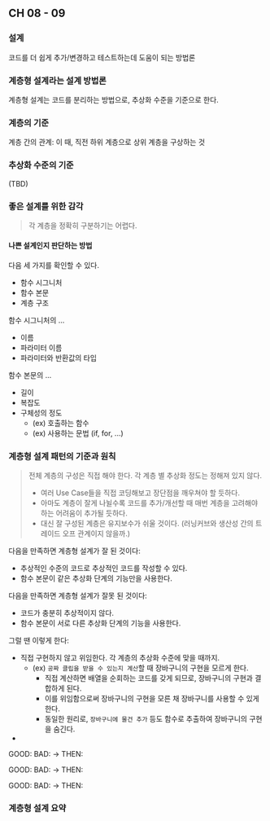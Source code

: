 ## CH 08 - 09

### 설계

코드를 더 쉽게 추가/변경하고 테스트하는데 도움이 되는 방법론

### 계층형 설계라는 설계 방법론

계층형 설계는 코드를 분리하는 방법으로, 추상화 수준을 기준으로 한다.

### 계층의 기준

계층 간의 관계: 이 때, 직전 하위 계층으로 상위 계층을 구상하는 것

### 추상화 수준의 기준

(TBD)

### 좋은 설계를 위한 감각

> 각 계층을 정확히 구분하기는 어렵다.

#### 나쁜 설계인지 판단하는 방법

다음 세 가지를 확인할 수 있다.

- 함수 시그니처
- 함수 본문
- 계층 구조

함수 시그니처의 ...

- 이름
- 파라미터 이름
- 파라미터와 반환값의 타입

함수 본문의 ...

- 길이
- 복잡도
- 구체성의 정도
  - (ex) 호출하는 함수
  - (ex) 사용하는 문법 (if, for, ...)

### 계층형 설계 패턴의 기준과 원칙

> 전체 계층의 구성은 직접 해야 한다. 각 계층 별 추상화 정도는 정해져 있지 않다.
>
> - 여러 Use Case들을 직접 코딩해보고 장단점을 깨우쳐야 할 듯하다.
> - 아마도 계층이 잘게 나뉠수록 코드를 추가/개선할 때 매번 계층을 고려해야 하는 어려움이 추가될 듯하다.
> - 대신 잘 구성된 계층은 유지보수가 쉬울 것이다. (러닝커브와 생산성 간의 트레이드 오프 관계이지 않을까.)

다음을 만족하면 계층형 설계가 잘 된 것이다:

- 추상적인 수준의 코드로 추상적인 코드를 작성할 수 있다.
- 함수 본문이 같은 추상화 단계의 기능만을 사용한다.

다음을 만족하면 계층형 설계가 잘못 된 것이다:

- 코드가 충분히 추상적이지 않다.
- 함수 본문이 서로 다른 추상화 단계의 기능을 사용한다.

그럴 땐 이렇게 한다:

- 직접 구현하지 않고 위임한다. 각 계층의 추상화 수준에 맞을 때까지.
  - (ex) `공짜 클립을 받을 수 있는지 계산`할 때 장바구니의 구현을 모르게 한다.
    - 직접 계산하면 배열을 순회하는 코드를 갖게 되므로, 장바구니의 구현과 결합하게 된다.
    - 이를 위임함으로써 장바구니의 구현을 모른 채 장바구니를 사용할 수 있게 한다.
    - 동일한 원리로, `장바구니에 물건 추가` 등도 함수로 추출하여 장바구니의 구현을 숨긴다.
-

GOOD:
BAD:
-> THEN:

GOOD:
BAD:
-> THEN:

GOOD:
BAD:
-> THEN:

### 계층형 설계 요약
